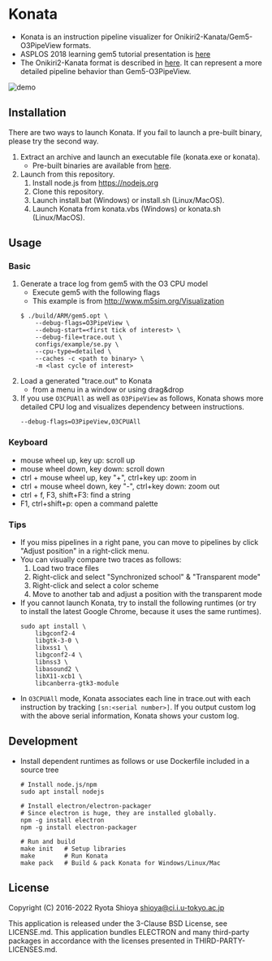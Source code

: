 # Konata

* Konata is an instruction pipeline visualizer for Onikiri2-Kanata/Gem5-O3PipeView formats.
* ASPLOS 2018 learning gem5 tutorial presentation is [here](https://github.com/shioyadan/Konata/wiki/gem5-konata.pdf
)
* The Onikiri2-Kanata format is described in [here](docs/kanata-log-format.md). It can represent a more detailed pipeline behavior than Gem5-O3PipeView.

![demo](https://github.com/shioyadan/Konata/wiki/images/konata.gif)


## Installation

There are two ways to launch Konata.
If you fail to launch a pre-built binary, please try the second way.

1. Extract an archive and launch an executable file (konata.exe or konata).
    * Pre-built binaries are available from [here](https://github.com/shioyadan/Konata/releases).
2. Launch from this repository.
    1. Install node.js from https://nodejs.org
    2. Clone this repository.
    3. Launch install.bat (Windows) or install.sh (Linux/MacOS).
    4. Launch Konata from konata.vbs (Windows) or konata.sh (Linux/MacOS).


## Usage

### Basic

1. Generate a trace log from gem5 with the O3 CPU model
    * Execute gem5 with the following flags
    * This example is from http://www.m5sim.org/Visualization
    ```
    $ ./build/ARM/gem5.opt \
        --debug-flags=O3PipeView \
        --debug-start=<first tick of interest> \
        --debug-file=trace.out \
        configs/example/se.py \
        --cpu-type=detailed \
        --caches -c <path to binary> \
        -m <last cycle of interest>
    ```
2. Load a generated "trace.out" to Konata
    * from a menu in a window or using drag&drop
3. If you use ```O3CPUAll``` as well as ```O3PipeView``` as follows, Konata shows more detailed CPU log and visualizes dependency between instructions.
    ```
    --debug-flags=O3PipeView,O3CPUAll
    ```

### Keyboard

* mouse wheel up, key up: scroll up
* mouse wheel down, key down: scroll down
* ctrl + mouse wheel up, key "+", ctrl+key up: zoom in
* ctrl + mouse wheel down, key "-", ctrl+key down: zoom out
* ctrl + f, F3, shift+F3: find a string
* F1, ctrl+shift+p: open a command palette

### Tips

* If you miss pipelines in a right pane, you can move to pipelines by click "Adjust position" in a right-click menu.
* You can visually compare two traces as follows:
    1. Load two trace files
    2. Right-click and select "Synchronized school" & "Transparent mode"
    3. Right-click and select a color scheme
    4. Move to another tab and adjust a position with the transparent mode
* If you cannot launch Konata, try to install the following runtimes (or try to install the latest Google Chrome, because it uses the same runtimes).
    ```
    sudo apt install \
        libgconf2-4
        libgtk-3-0 \
        libxss1 \
        libgconf2-4 \
        libnss3 \
        libasound2 \
        libX11-xcb1 \
        libcanberra-gtk3-module
    ```
* In ```O3CPUAll``` mode, Konata associates each line in trace.out with each instruction by tracking ```[sn:<serial number>]```. If you output custom log with the above serial information, Konata shows your custom log.


## Development

* Install dependent runtimes as follows or use Dockerfile included in a source tree
    ```
    # Install node.js/npm
    sudo apt install nodejs

    # Install electron/electron-packager
    # Since electron is huge, they are installed globally.
    npm -g install electron
    npm -g install electron-packager

    # Run and build
    make init   # Setup libraries
    make        # Run Konata
    make pack   # Build & pack Konata for Windows/Linux/Mac
    ```

## License

Copyright (C) 2016-2022 Ryota Shioya <shioya@ci.i.u-tokyo.ac.jp>

This application is released under the 3-Clause BSD License, see LICENSE.md.
This application bundles ELECTRON and many third-party packages in accordance with
the licenses presented in THIRD-PARTY-LICENSES.md.

